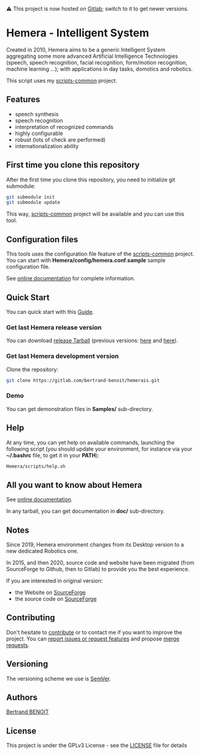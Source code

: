:warning: This project is now hosted on [Gitlab](https://gitlab.com/bertrand-benoit/hemerais); switch to it to get newer versions.

# Hemera - Intelligent System
Created in 2010, Hemera aims to be a generic Intelligent System aggregating some more advanced Artificial Intelligence Technologies (speech, speech recognition, facial recognition, form/motion recognition, machine learning ...); with applications in day tasks, domotics and robotics.

This script uses my [scripts-common](https://gitlab.com/bertrand-benoit/scripts-common) project.

## Features
-   speech synthesis
-   speech recognition
-   interpretation of recognized commands
-   highly configurable
-   robust (lots of check are performed)
-   internationalization ability

## First time you clone this repository
After the first time you clone this repository, you need to initialize git submodule:
```bash
git submodule init
git submodule update
```

This way, [scripts-common](https://gitlab.com/bertrand-benoit/scripts-common) project will be available and you can use this tool.

## Configuration files
This tools uses the configuration file feature of the [scripts-common](https://gitlab.com/bertrand-benoit/scripts-common) project.
You can start with **Hemera/config/hemera.conf.sample** sample configuration file.

See [online documentation](https://gitlab.com/bertrand-benoit/hemerais/-/wikis/Hemera:Install) for complete information.

## Quick Start
You can quick start with this [Guide](https://gitlab.com/bertrand-benoit/hemerais/-/wikis/Hemera:QuickStart).

### Get last Hemera release version
You can download [release Tarball](https://gitlab.com/bertrand-benoit/hemerais/releases) (previous versions: [here]( https://github.com/bertrand-benoit/hemerais/releases) and [here](https://sourceforge.net/projects/hemerais/files/Hemera/)).

### Get last Hemera development version
Clone the repository:
```bash
git clone https://gitlab.com/bertrand-benoit/hemerais.git
```

### Demo
You can get demonstration files in **Samples/** sub-directory.

## Help
At any time, you can yet help on available commands, launching the following script (you should update your environment, for instance via your **~/.bashrc** file, to get it in your **PATH**):
```bash
Hemera/scripts/help.sh
```

## All you want to know about Hemera
See [online documentation](https://gitlab.com/bertrand-benoit/hemerais/wikis).

In any tarball, you can get documentation in **doc/** sub-directory.

## Notes
Since 2019, Hemera environment changes from its Desktop version to a new dedicated Robotics one.

In 2015, and then 2020, source code and website have been migrated (from SourceForge to Github, then to Gitlab) to provide you the best experience.

If you are interested in original version:
 * the Website on [SourceForge](https://sourceforge.net/p/hemerais/wiki/Home/)
 * the source code on [SourceForge](https://sourceforge.net/p/hemerais/code/)

## Contributing
Don't hesitate to [contribute](https://opensource.guide/how-to-contribute/) or to contact me if you want to improve the project.
You can [report issues or request features](https://gitlab.com/bertrand-benoit/hemerais/issues) and propose [merge requests](https://gitlab.com/bertrand-benoit/hemerais/merge_requests).

## Versioning
The versioning scheme we use is [SemVer](http://semver.org/).

## Authors
[Bertrand BENOIT](mailto:contact@bertrand-benoit.net)

## License
This project is under the GPLv3 License - see the [LICENSE](LICENSE) file for details
